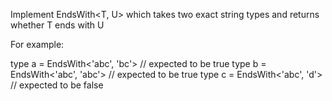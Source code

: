 Implement EndsWith<T, U> which takes two exact string types and returns whether T ends with U

For example:

type a = EndsWith<'abc', 'bc'> // expected to be true
type b = EndsWith<'abc', 'abc'> // expected to be true
type c = EndsWith<'abc', 'd'> // expected to be false